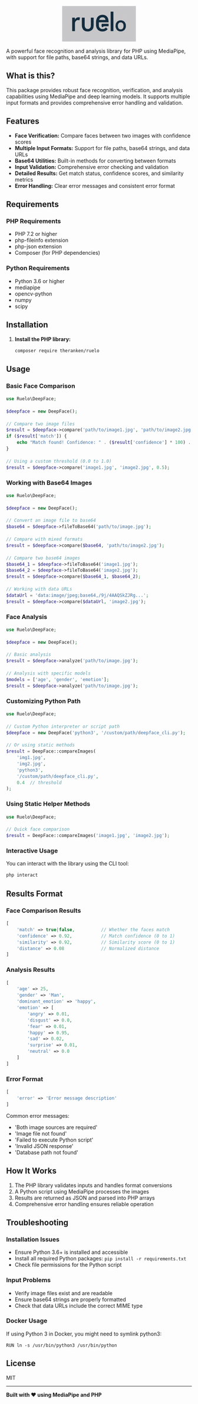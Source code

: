 <div align="center">
    <img src="src/assets/logo.jpg" alt="" width="200">
</div>

A powerful face recognition and analysis library for PHP using MediaPipe, with support for file paths, base64 strings, and data URLs.

## What is this?
This package provides robust face recognition, verification, and analysis capabilities using MediaPipe and deep learning models. It supports multiple input formats and provides comprehensive error handling and validation.

## Features
- **Face Verification:** Compare faces between two images with confidence scores
- **Multiple Input Formats:** Support for file paths, base64 strings, and data URLs
- **Base64 Utilities:** Built-in methods for converting between formats
- **Input Validation:** Comprehensive error checking and validation
- **Detailed Results:** Get match status, confidence scores, and similarity metrics
- **Error Handling:** Clear error messages and consistent error format

## Requirements

### PHP Requirements
- PHP 7.2 or higher
- php-fileinfo extension
- php-json extension
- Composer (for PHP dependencies)

### Python Requirements
- Python 3.6 or higher
- mediapipe
- opencv-python
- numpy
- scipy

## Installation
1. **Install the PHP library:**
   ```bash
   composer require theranken/ruelo
   ```

## Usage

### Basic Face Comparison

```php
use Ruelo\DeepFace;

$deepface = new DeepFace();

// Compare two image files
$result = $deepface->compare('path/to/image1.jpg', 'path/to/image2.jpg');
if ($result['match']) {
    echo "Match found! Confidence: " . ($result['confidence'] * 100) . "%\n";
}

// Using a custom threshold (0.0 to 1.0)
$result = $deepface->compare('image1.jpg', 'image2.jpg', 0.5);
```

### Working with Base64 Images

```php
use Ruelo\DeepFace;

$deepface = new DeepFace();

// Convert an image file to base64
$base64 = $deepface->fileToBase64('path/to/image.jpg');

// Compare with mixed formats
$result = $deepface->compare($base64, 'path/to/image2.jpg');

// Compare two base64 images
$base64_1 = $deepface->fileToBase64('image1.jpg');
$base64_2 = $deepface->fileToBase64('image2.jpg');
$result = $deepface->compare($base64_1, $base64_2);

// Working with data URLs
$dataUrl = 'data:image/jpeg;base64,/9j/4AAQSkZJRg...';
$result = $deepface->compare($dataUrl, 'image2.jpg');
```

### Face Analysis

```php
use Ruelo\DeepFace;

$deepface = new DeepFace();

// Basic analysis
$result = $deepface->analyze('path/to/image.jpg');

// Analysis with specific models
$models = ['age', 'gender', 'emotion'];
$result = $deepface->analyze('path/to/image.jpg');
```

### Customizing Python Path

```php
use Ruelo\DeepFace;

// Custom Python interpreter or script path
$deepface = new DeepFace('python3', '/custom/path/deepface_cli.py');

// Or using static methods
$result = DeepFace::compareImages(
    'img1.jpg',
    'img2.jpg',
    'python3',
    '/custom/path/deepface_cli.py',
    0.4  // threshold
);
```

### Using Static Helper Methods

```php
use Ruelo\DeepFace;

// Quick face comparison
$result = DeepFace::compareImages('image1.jpg', 'image2.jpg');

```

### Interactive Usage
You can interact with the library using the CLI tool:
```bash
php interact
```

## Results Format

### Face Comparison Results
```php
[
    'match' => true|false,          // Whether the faces match
    'confidence' => 0.92,           // Match confidence (0 to 1)
    'similarity' => 0.92,           // Similarity score (0 to 1)
    'distance' => 0.08              // Normalized distance
]
```

### Analysis Results
```php
[
    'age' => 25,
    'gender' => 'Man',
    'dominant_emotion' => 'happy',
    'emotion' => [
        'angry' => 0.01,
        'disgust' => 0.0,
        'fear' => 0.01,
        'happy' => 0.95,
        'sad' => 0.02,
        'surprise' => 0.01,
        'neutral' => 0.0
    ]
]
```

### Error Format
```php
[
    'error' => 'Error message description'
]
```

Common error messages:
- 'Both image sources are required'
- 'Image file not found'
- 'Failed to execute Python script'
- 'Invalid JSON response'
- 'Database path not found'

## How It Works
1. The PHP library validates inputs and handles format conversions
2. A Python script using MediaPipe processes the images
3. Results are returned as JSON and parsed into PHP arrays
4. Comprehensive error handling ensures reliable operation

## Troubleshooting

### Installation Issues
- Ensure Python 3.6+ is installed and accessible
- Install all required Python packages: `pip install -r requirements.txt`
- Check file permissions for the Python script

### Input Problems
- Verify image files exist and are readable
- Ensure base64 strings are properly formatted
- Check that data URLs include the correct MIME type

### Docker Usage
If using Python 3 in Docker, you might need to symlink python3:
```shell
RUN ln -s /usr/bin/python3 /usr/bin/python
```

## License
MIT

---

**Built with ❤️ using MediaPipe and PHP**
